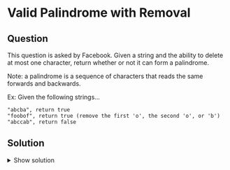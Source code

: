 # Valid Palindrome with Removal


## Question

This question is asked by Facebook. Given a string and the ability to delete at most one character, return whether or not it can form a palindrome.

Note: a palindrome is a sequence of characters that reads the same forwards and backwards.

Ex: Given the following strings...

```
"abcba", return true
"foobof", return true (remove the first 'o', the second 'o', or 'b')
"abccab", return false
```

## Solution

<details>
  <summary>Show solution</summary>

```python
def valid_palindrome_with_removal(text: str) -> bool:
    if text == text[::-1]:
        return True
    for i in range(len(text)):
        if text[:i] + text[i+1:] == text[i+1:][::-1] + text[:i][::-1]:
            return True
    return False
```

</details>
